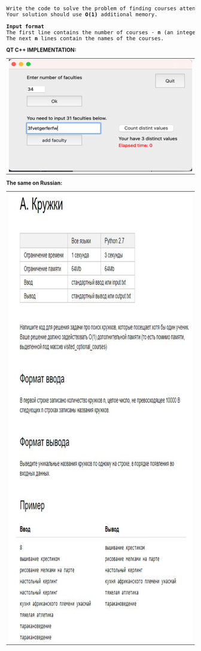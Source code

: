 <pre class="tw-data-text tw-text-large XcVN5d tw-ta" dir="ltr" data-placeholder="Translation"><span class="Y2IQFc" lang="en">Write the code to solve the problem of finding courses attended by at least one student. <br />Your solution should use <strong>O(1)</strong> additional memory.

<strong>Input format</strong>
The first line contains the number of courses - <strong>n</strong> (an integer not exceeding 10000). <br />The next <strong>n</strong> lines contain the names of the courses.<br /></span></pre>

<strong>QT C++ IMPLEMENTATION:</strong>

<table>
<tbody>
<tr>
<td align="center"><img src="/QT_ElectiveCourses/images/gui.png" alt="gui" width="500" height="300" /></td>
</tr>
</tbody>
</table>

<strong>The same on Russian:</strong>
<table>
<tbody>
<tr>
<td align="center"><img src="/QT_ElectiveCourses/images/task_courses.png" alt="gui" width="700" height="1200" /></td>
</tr>
</tbody>
</table>


<pre id="tw-target-text" class="tw-data-text tw-text-large XcVN5d tw-ta" dir="ltr" data-placeholder="Translation"><span class="Y2IQFc" lang="en">&nbsp;</span></pre>
